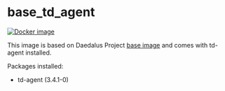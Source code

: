 # base_td_agent

[![Docker image](https://img.shields.io/badge/docker-latest-blue.svg)](https://hub.docker.com/r/daedalusproject/td_agent)

This image is based on Daedalus Project [base image](/base) and comes with td-agent installed.

Packages installed:

 * td-agent (3.4.1-0)
